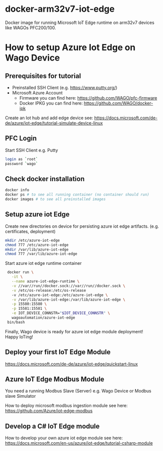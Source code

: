 # docker-arm32v7-iot-edge
Docker image for running Microsoft IoT Edge runtime on arm32v7 devices like WAGOs PFC200/100.

# How to setup Azure Iot Edge on Wago Device

## Prerequisites for tutorial
- Preinstalled SSH Client (e.g. https://www.putty.org/)
- Microsoft Azure Account 
  - Firmware you can find here: https://github.com/WAGO/pfc-firmware
  - Docker IPKG you can find here: https://github.com/WAGO/docker-ipk 



Create an Iot hub and add edge device see: 
https://docs.microsoft.com/de-de/azure/iot-edge/tutorial-simulate-device-linux

## PFC Login
Start SSH Client e.g. Putty 
 ```bash
login as `root`
password `wago`
 ```
## Check docker installation

```bash
docker info
docker ps # to see all running container (no container should run)
docker images # to see all preinstalled images
 ```
## Setup azure iot Edge
 
 Create new directories on device for persisting azure iot edge artifacts. (e.g. certificates, deployment)
  ```bash
 mkdir /etc/azure-iot-edge
 chmod 777 /etc/azure-iot-edge
 mkdir /var/lib/azure-iot-edge
 chmod 777 /var/lib/azure-iot-edge
 ```
Start azure iot edge runtime container 
 ```bash
  docker run \
    -it \
    --name azure-iot-edge-runtime \
    -v //var//run//docker.sock://var//run//docker.sock \
    -v /etc/os-release:/etc/os-release
    -v /etc/azure-iot-edge:/etc/azure-iot-edge \
    -v /var/lib/azure-iot-edge:/var/lib/azure-iot-edge \
    -p 15580:15580 \
    -p 15581:15581 \
    -e IOT_DEVICE_CONNSTR="$IOT_DEVICE_CONNSTR" \
    wagoautomation/azure-iot-edge
  bin/bash
  ```

Finally, Wago device is ready for azure iot edge module deployment! <br>
Happy IoTing!

## Deploy your first IoT Edge Module

https://docs.microsoft.com/de-de/azure/iot-edge/quickstart-linux

## Azure IoT Edge Modbus Module

You need a running Modbus Slave (Server) e.g. Wago Device or Modbus slave Simulator  

How to deploy microsoft modbus ingestion module see here: 
https://github.com/Azure/iot-edge-modbus


## Develop a C# IoT Edge module

How to develop your own azure iot edge module see here: 
https://docs.microsoft.com/en-us/azure/iot-edge/tutorial-csharp-module

